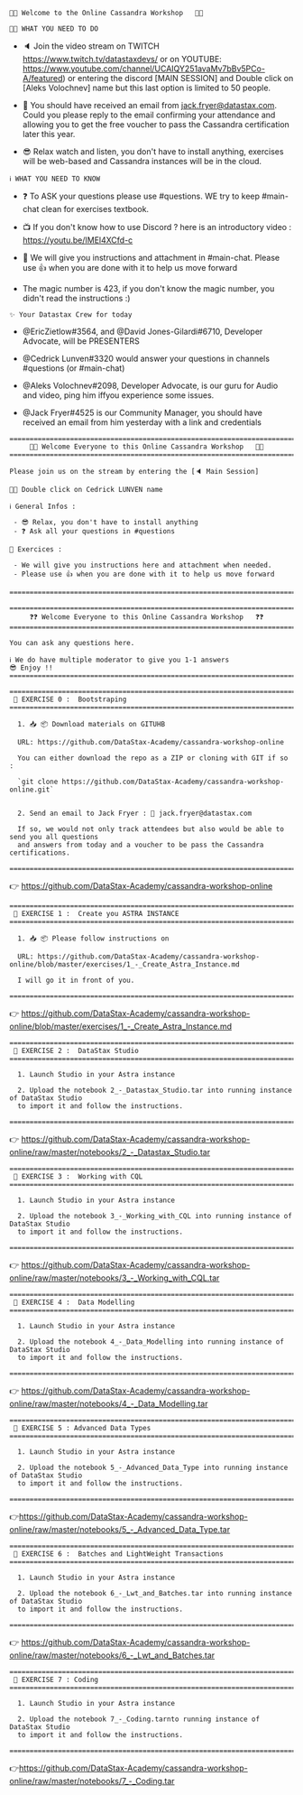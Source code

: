 ```
🚀🚀 Welcome to the Online Cassandra Workshop   🚀🚀
```
```
🧑‍🏫 WHAT YOU NEED TO DO 
```
- 🔈 Join the video stream on TWITCH https://www.twitch.tv/datastaxdevs/ or on YOUTUBE: https://www.youtube.com/channel/UCAIQY251avaMv7bBv5PCo-A/featured) or entering the discord [MAIN SESSION] and Double click on [Aleks Volochnev] name but this last option is limited to 50 people.

- 📧 You should have received an email from jack.fryer@datastax.com. Could you please reply to the email confirming your attendance and allowing you to get the free voucher to pass the Cassandra certification later this year.

- 😎 Relax watch and listen, you don't have to install anything, exercises will be web-based and Cassandra instances will be in the cloud.

```
ℹ️ WHAT YOU NEED TO KNOW
```
- ❓ To ASK your questions please use #questions. WE try to keep #main-chat clean for exercises textbook.

- 📺 If you don't know how to use Discord ? here is an introductory video : https://youtu.be/IMEl4XCfd-c

- 📘 We will give you instructions and attachment in #main-chat. Please use 👍 when you are done with it to help us move forward

- The magic number is 423, if you don't know the magic number, you didn't read the instructions :)

```
✨ Your Datastax Crew for today
``` 
- @EricZietlow#3564, and @David Jones-Gilardi#6710,  Developer Advocate,  will be PRESENTERS

- @Cedrick Lunven#3320 would answer your questions in channels #questions (or #main-chat)

- @Aleks Volochnev#2098, Developer Advocate,  is our guru for Audio and video, ping him iffyou experience some issues.

- @Jack Fryer#4525 is our Community Manager, you should have received an email from him yesterday with a link and credentials



```
=========================================================================
     🚀🚀 Welcome Everyone to this Online Cassandra Workshop   🚀🚀    
=========================================================================

Please join us on the stream by entering the [🔈 Main Session]

🧑‍🏫 Double click on Cedrick LUNVEN name 

ℹ️ General Infos :
 
 - 😎 Relax, you don't have to install anything
 - ❓ Ask all your questions in #questions
 
📘 Exercices :

 - We will give you instructions here and attachment when needed. 
 - Please use 👍 when you are done with it to help us move forward

=========================================================================
```


```
=========================================================================
     ❓❓ Welcome Everyone to this Online Cassandra Workshop   ❓❓    
=========================================================================

You can ask any questions here. 

ℹ️ We do have multiple moderator to give you 1-1 answers
😎 Enjoy !!
=========================================================================
```




```
=========================================================================
 📘 EXERCISE 0 :  Bootstraping 
=========================================================================
  
  1. 📥 📦 Download materials on GITUHB 

  URL: https://github.com/DataStax-Academy/cassandra-workshop-online

  You can either download the repo as a ZIP or cloning with GIT if so :

  `git clone https://github.com/DataStax-Academy/cassandra-workshop-online.git`


  2. Send an email to Jack Fryer : 📧 jack.fryer@datastax.com

  If so, we would not only track attendees but also would be able to send you all questions
  and answers from today and a voucher to be pass the Cassandra certifications.

=========================================================================
```
👉 https://github.com/DataStax-Academy/cassandra-workshop-online



```
=========================================================================
 📗 EXERCISE 1 :  Create you ASTRA INSTANCE 
=========================================================================
  
  1. 📥 📦 Please follow instructions on 

  URL: https://github.com/DataStax-Academy/cassandra-workshop-online/blob/master/exercises/1_-_Create_Astra_Instance.md

  I will go it in front of you.

=========================================================================
```
👉 https://github.com/DataStax-Academy/cassandra-workshop-online/blob/master/exercises/1_-_Create_Astra_Instance.md



```
=========================================================================
 📕 EXERCISE 2 :  DataStax Studio
=========================================================================
  
  1. Launch Studio in your Astra instance 

  2. Upload the notebook 2_-_Datastax_Studio.tar into running instance of DataStax Studio 
  to import it and follow the instructions.

=========================================================================
```
👉 https://github.com/DataStax-Academy/cassandra-workshop-online/raw/master/notebooks/2_-_Datastax_Studio.tar


```
=========================================================================
 📙 EXERCISE 3 :  Working with CQL
=========================================================================
  
  1. Launch Studio in your Astra instance 

  2. Upload the notebook 3_-_Working_with_CQL into running instance of DataStax Studio 
  to import it and follow the instructions.

=========================================================================
```
👉 https://github.com/DataStax-Academy/cassandra-workshop-online/raw/master/notebooks/3_-_Working_with_CQL.tar


```
=========================================================================
 📘 EXERCISE 4 :  Data Modelling
=========================================================================
  
  1. Launch Studio in your Astra instance 

  2. Upload the notebook 4_-_Data_Modelling into running instance of DataStax Studio 
  to import it and follow the instructions.

=========================================================================
```
👉 https://github.com/DataStax-Academy/cassandra-workshop-online/raw/master/notebooks/4_-_Data_Modelling.tar



```
=========================================================================
 📗 EXERCISE 5 : Advanced Data Types
=========================================================================
  
  1. Launch Studio in your Astra instance 

  2. Upload the notebook 5_-_Advanced_Data_Type into running instance of DataStax Studio 
  to import it and follow the instructions.

=========================================================================
```
👉https://github.com/DataStax-Academy/cassandra-workshop-online/raw/master/notebooks/5_-_Advanced_Data_Type.tar


```
=========================================================================
 📕 EXERCISE 6 :  Batches and LightWeight Transactions
=========================================================================
  
  1. Launch Studio in your Astra instance 

  2. Upload the notebook 6_-_Lwt_and_Batches.tar into running instance of DataStax Studio 
  to import it and follow the instructions.

=========================================================================
```
👉 https://github.com/DataStax-Academy/cassandra-workshop-online/raw/master/notebooks/6_-_Lwt_and_Batches.tar


```
=========================================================================
 📙 EXERCISE 7 : Coding
=========================================================================
  
  1. Launch Studio in your Astra instance 

  2. Upload the notebook 7_-_Coding.tarnto running instance of DataStax Studio 
  to import it and follow the instructions.

=========================================================================
```
👉https://github.com/DataStax-Academy/cassandra-workshop-online/raw/master/notebooks/7_-_Coding.tar





